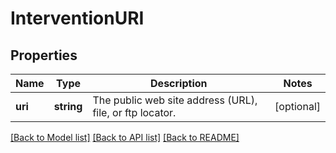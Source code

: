 # InterventionURI

## Properties
Name | Type | Description | Notes
------------ | ------------- | ------------- | -------------
**uri** | **string** | The public web site address (URL), file, or ftp locator. | [optional] 

[[Back to Model list]](../README.md#documentation-for-models) [[Back to API list]](../README.md#documentation-for-api-endpoints) [[Back to README]](../README.md)


